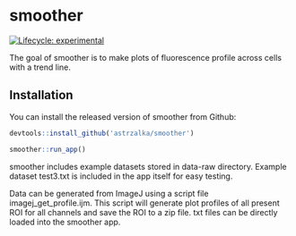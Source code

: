 
<!-- README.md is generated from README.Rmd. Please edit that file -->

# smoother

<!-- badges: start -->

[![Lifecycle:
experimental](https://img.shields.io/badge/lifecycle-experimental-orange.svg)](https://www.tidyverse.org/lifecycle/#experimental)
<!-- badges: end -->

The goal of smoother is to make plots of fluorescence profile across
cells with a trend line.

## Installation

You can install the released version of smoother from Github:

``` r
devtools::install_github('astrzalka/smoother')

smoother::run_app()
```

smoother includes example datasets stored in data-raw directory. Example
dataset test3.txt is included in the app itself for easy testing.

Data can be generated from ImageJ using a script file
imagej\_get\_profile.ijm. This script will generate plot profiles of all
present ROI for all channels and save the ROI to a zip file. txt files
can be directly loaded into the smoother app.
